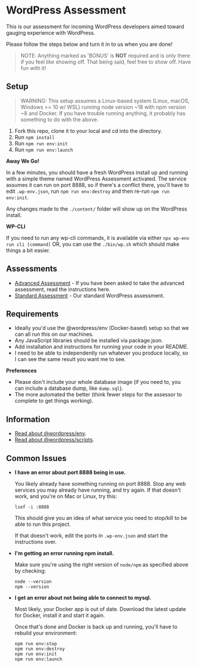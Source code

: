 # WordPress Assessment

This is our assessment for incoming WordPress developers aimed toward gauging experience with WordPress.

Please follow the steps below and turn it in to us when you are done!

> NOTE: Anything marked as 'BONUS' is **NOT** required and is only there if you feel like showing off. That being said, feel free to show off. Have fun with it!

## Setup

> WARNING: This setup assumes a Linux-based system (Linux, macOS, Windows >= 10 w/ WSL) running node version ~18 with
> npm version ~8 and Docker. If you have trouble running anything, it probably has something to do with the above.

1. Fork this repo, clone it to your local and cd into the directory.
1. Run `npm install`
1. Run `npm run env:init`
1. Run `npm run env:launch`

**Away We Go!**

In a few minutes, you should have a fresh WordPress install up and running with a simple theme named WordPress Assessment activated. The service assumes it can run on port 8888, so if there's a conflict there, you'll have to edit `.wp-env.json`, run `npm run env:destroy` and then re-run `npm run env:init`.

Any changes made to the `./content/` folder will show up on the WordPress install.

**WP-CLI**

If you need to run any wp-cli commands, it is available via either `npx wp-env run cli [command]` OR, you can use the `./bin/wp.sh` which should make things a bit easier.

## Assessments

* [Advanced Assessment](docs/advanced.md) - If you have been asked to take the advanced assessment, read the instructions here.
* [Standard Assessment](docs/standard.md) - Our standard WordPress assessment.

## Requirements

- Ideally you'd use the @wordpress/env (Docker-based) setup so that we can all run this on our machines.
- Any JavaScript libraries should be installed via package.json.
- Add installation and instructions for running your code in your README.
- I need to be able to independently run whatever you produce locally, so I can see the same result you want me to see.

**Preferences**

- Please don't include your whole database image (if you need to, you can include a database dump, like `dump.sql`).
- The more automated the better (think fewer steps for the assessor to complete to get things working).

## Information

* [Read about @wordpress/env](https://github.com/WordPress/gutenberg/tree/trunk/packages/env).
* [Read about @wordpress/scripts](https://github.com/WordPress/gutenberg/tree/trunk/packages/scripts).

## Common Issues

* **I have an error about port 8888 being in use.**

  You likely already have something running on port 8888. Stop any web services you may already have running, and try
  again. If that doesn't work, and you're on Mac or Linux, try this:
  ```shell
  lsof -i :8888
  ```
  This should give you an idea of what service you need to stop/kill to be able to run this project.

  If that doesn't work, edit the ports in `.wp-env.json` and start the instructions over.

* **I'm getting an error running npm install.**

  Make sure you're using the right version of `node/npm` as specified above by checking:
  
  ```shell
  node --version
  npm --version
  ```

* **I get an error about not being able to connect to mysql.**

  Most likely, your Docker app is out of date. Download the latest update for Docker, install it and start it again.

  Once that's done and Docker is back up and running, you'll have to rebuild your environment:

  ```shell
  npm run env:stop
  npm run env:destroy
  npm run env:init
  npm run env:launch
  ```